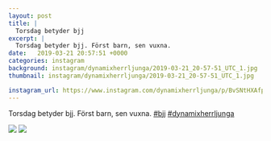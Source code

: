 ```yaml
---
layout: post
title: |
  Torsdag betyder bjj
excerpt: |
  Torsdag betyder bjj. Först barn, sen vuxna.  
date:   2019-03-21 20:57:51 +0000
categories: instagram
background: instagram/dynamixherrljunga/2019-03-21_20-57-51_UTC_1.jpg
thumbnail: instagram/dynamixherrljunga/2019-03-21_20-57-51_UTC_1.jpg

instagram_url: https://www.instagram.com/dynamixherrljunga/p/BvSNtHXAfpY
---
```

Torsdag betyder bjj. Först barn, sen vuxna. [#bjj](https://www.instagram.com/explore/tags/bjj/) [#dynamixherrljunga](https://www.instagram.com/explore/tags/dynamixherrljunga/)



<img src='{{ site.baseurl }}/instagram/dynamixherrljunga/2019-03-21_20-57-51_UTC_1.jpg' class='img-fluid' />


<img src='{{ site.baseurl }}/instagram/dynamixherrljunga/2019-03-21_20-57-51_UTC_2.jpg' class='img-fluid' />
